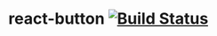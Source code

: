 # react-button [![Build Status](https://travis-ci.com/oticon/react-button.svg?token=aB5xwQxPNv6tqcstXpgY&branch=develop)](https://travis-ci.com/oticon/react-button)
